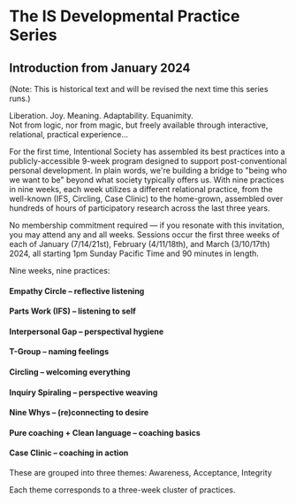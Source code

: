 # The IS Developmental Practice Series

## Introduction from January 2024

(Note: This is historical text and will be revised the next time this series runs.)

Liberation. Joy. Meaning. Adaptability. Equanimity.  
Not from logic, nor from magic, but freely available through interactive, relational, practical experience...

For the first time, Intentional Society has assembled its best practices into a publicly-accessible 9-week program designed to support post-conventional personal development. In plain words, we're building a bridge to "being who we want to be" beyond what society typically offers us. With nine practices in nine weeks, each week utilizes a different relational practice, from the well-known (IFS, Circling, Case Clinic) to the home-grown, assembled over hundreds of hours of participatory research across the last three years.

No membership commitment required — if you resonate with this invitation, you may attend any and all weeks. Sessions occur the first three weeks of each of January (7/14/21st), February (4/11/18th), and March (3/10/17th) 2024, all starting 1pm Sunday Pacific Time and 90 minutes in length.

Nine weeks, nine practices:

#### Empathy Circle – reflective listening

#### Parts Work (IFS) – listening to self

#### Interpersonal Gap – perspectival hygiene

#### T-Group – naming feelings

#### Circling – welcoming everything

#### Inquiry Spiraling – perspective weaving

#### Nine Whys – (re)connecting to desire

#### Pure coaching + Clean language – coaching basics

#### Case Clinic – coaching in action

These are grouped into three themes: Awareness, Acceptance, Integrity

Each theme corresponds to a three-week cluster of practices.